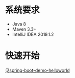 # 系统要求

- Java 8
- Maven 3.3+
- IntelliJ IDEA 2019.1.2

# 快速开始

见[spring-boot-demo-helloworld](https://lamirs.vercel.app/spring-boot-demo-helloworld)